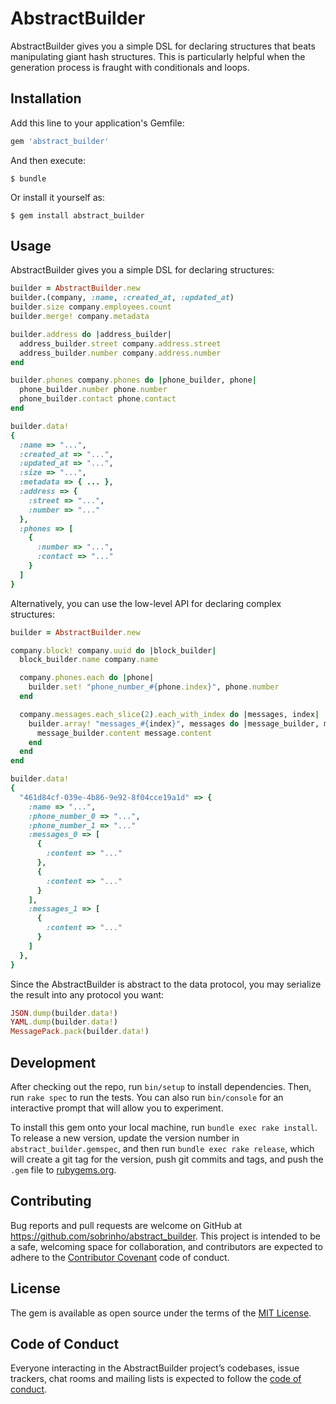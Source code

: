# AbstractBuilder

AbstractBuilder gives you a simple DSL for declaring structures that beats manipulating giant hash structures. This is particularly helpful when the generation process is fraught with conditionals and loops.

## Installation

Add this line to your application's Gemfile:

```ruby
gem 'abstract_builder'
```

And then execute:

    $ bundle

Or install it yourself as:

    $ gem install abstract_builder

## Usage

AbstractBuilder gives you a simple DSL for declaring structures:

```ruby
builder = AbstractBuilder.new
builder.(company, :name, :created_at, :updated_at)
builder.size company.employees.count
builder.merge! company.metadata

builder.address do |address_builder|
  address_builder.street company.address.street
  address_builder.number company.address.number
end

builder.phones company.phones do |phone_builder, phone|
  phone_builder.number phone.number
  phone_builder.contact phone.contact
end

builder.data!
{
  :name => "...",
  :created_at => "...",
  :updated_at => "...",
  :size => "...",
  :metadata => { ... },
  :address => {
    :street => "...",
    :number => "..."
  },
  :phones => [
    {
      :number => "...",
      :contact => "..."
    }
  ]
}
```

Alternatively, you can use the low-level API for declaring complex structures:

```ruby
builder = AbstractBuilder.new

company.block! company.uuid do |block_builder|
  block_builder.name company.name

  company.phones.each do |phone|
    builder.set! "phone_number_#{phone.index}", phone.number
  end

  company.messages.each_slice(2).each_with_index do |messages, index|
    builder.array! "messages_#{index}", messages do |message_builder, message|
      message_builder.content message.content
    end
  end
end

builder.data!
{
  "461d84cf-039e-4b86-9e92-8f04cce19a1d" => {
    :name => "...",
    :phone_number_0 => "...",
    :phone_number_1 => "..."
    :messages_0 => [
      {
        :content => "..."
      },
      {
        :content => "..."
      }
    ],
    :messages_1 => [
      {
        :content => "..."
      }
    ]
  },
}
```

Since the AbstractBuilder is abstract to the data protocol, you may serialize the result into any protocol you want:

```ruby
JSON.dump(builder.data!)
YAML.dump(builder.data!)
MessagePack.pack(builder.data!)
```

## Development

After checking out the repo, run `bin/setup` to install dependencies. Then, run `rake spec` to run the tests. You can also run `bin/console` for an interactive prompt that will allow you to experiment.

To install this gem onto your local machine, run `bundle exec rake install`. To release a new version, update the version number in `abstract_builder.gemspec`, and then run `bundle exec rake release`, which will create a git tag for the version, push git commits and tags, and push the `.gem` file to [rubygems.org](https://rubygems.org).

## Contributing

Bug reports and pull requests are welcome on GitHub at https://github.com/sobrinho/abstract_builder. This project is intended to be a safe, welcoming space for collaboration, and contributors are expected to adhere to the [Contributor Covenant](http://contributor-covenant.org) code of conduct.

## License

The gem is available as open source under the terms of the [MIT License](https://opensource.org/licenses/MIT).

## Code of Conduct

Everyone interacting in the AbstractBuilder project’s codebases, issue trackers, chat rooms and mailing lists is expected to follow the [code of conduct](https://github.com/sobrinho/abstract_builder/blob/master/CODE_OF_CONDUCT.md).
